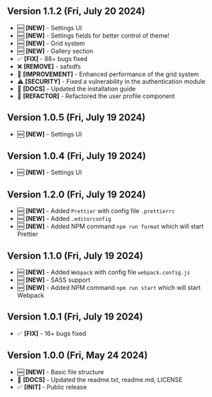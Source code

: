## Version 1.1.2 (Fri, July 20 2024)

- 🆕 **[NEW]** - Settings UI
- 🆕 **[NEW]** - Settings fields for better control of theme!
- 🆕 **[NEW]** - Grid system
- 🆕 **[NEW]** - Gallery section
- ✅ **[FIX]** - 88+ bugs fixed
- ❌ **[REMOVE]** - safsdfs
- 🚀 **[IMPROVEMENT]** - Enhanced performance of the grid system
- ⚠️ **[SECURITY]** - Fixed a vulnerability in the authentication module
- 📜 **[DOCS]** - Updated the installation guide
- 🔄 **[REFACTOR]** - Refactored the user profile component

## Version 1.0.5 (Fri, July 19 2024)

- 🆕 **[NEW]** - Settings UI

## Version 1.0.4 (Fri, July 19 2024)

- 🆕 **[NEW]** - Settings UI

## Version 1.2.0 (Fri, July 19 2024)

- 🆕 **[NEW]** - Added `Prettier` with config file `.prettierrc`
- 🆕 **[NEW]** - Added `.editorconfig`
- 🆕 **[NEW]** - Added NPM command `npm run format` which will start Prettier

## Version 1.1.0 (Fri, July 19 2024)

- 🆕 **[NEW]** - Added `Webpack` with config file `webpack.config.js`
- 🆕 **[NEW]** - SASS support
- 🆕 **[NEW]** - Added NPM command `npm run start` which will start Webpack

## Version 1.0.1 (Fri, July 19 2024)

- ✅ **[FIX]** - 16+ bugs fixed

## Version 1.0.0 (Fri, May 24 2024)

- 🆕 **[NEW]** - Basic file structure
- 📜 **[DOCS]** - Updated the readme.txt, readme.md, LICENSE
- ✅ **[INIT]** - Public release
